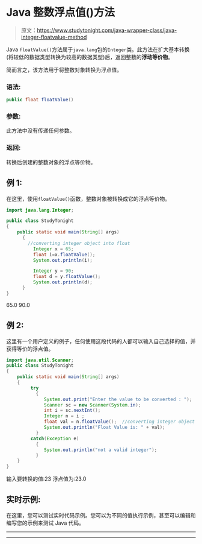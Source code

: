 # Java 整数浮点值()方法

> 原文：<https://www.studytonight.com/java-wrapper-class/java-integer-floatvalue-method>

Java `floatValue()`方法属于`java.lang`包的`Integer`类。此方法在扩大基本转换(将较低的数据类型转换为较高的数据类型)后，返回整数的**浮动等价物**。

简而言之，该方法用于将整数对象转换为浮点值。

### 语法:

```java
public float floatValue() 
```

### 参数:

此方法中没有传递任何参数。

### 返回:

转换后创建的整数对象的浮点等价物。

## 例 1:

在这里，使用`floatValue()`函数，整数对象被转换成它的浮点等价物。

```java
import java.lang.Integer;

public class StudyTonight
{  
    public static void main(String[] args) 
      {  
        //converting integer object into float
          Integer x = 65;
          float i=x.floatValue();
          System.out.println(i);

          Integer y = 90;  
          float d = y.floatValue();  
          System.out.println(d);
      }  
} 
```

65.0
90.0

## 例 2:

这里有一个用户定义的例子，任何使用这段代码的人都可以输入自己选择的值，并获得等价的浮点值。

```java
import java.util.Scanner;  
public class StudyTonight
{  
    public static void main(String[] args) 
    {  
         try
           {
              System.out.print("Enter the value to be converted : ");  
              Scanner sc = new Scanner(System.in);  
              int i = sc.nextInt();  
              Integer n = i ;  
              float val = n.floatValue();  //converting integer object into float
              System.out.println("Float Value is: " + val);  
           }
         catch(Exception e)
           {
              System.out.println("not a valid integer"); 
           }
    }
}
```

输入要转换的值:23
浮点值为:23.0

## 实时示例:

在这里，您可以测试实时代码示例。您可以为不同的值执行示例，甚至可以编辑和编写您的示例来测试 Java 代码。

* * *

* * *